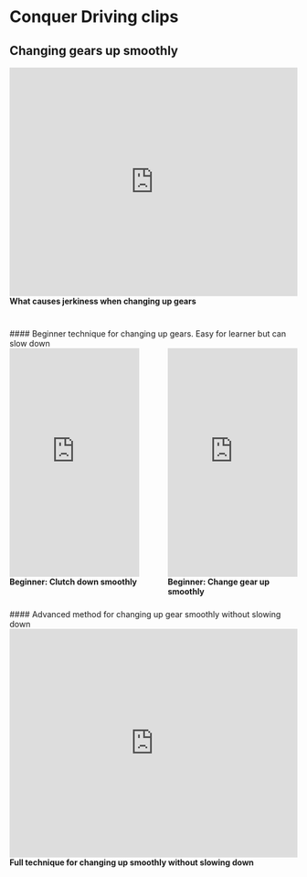 # Conquer Driving clips

## Changing gears up smoothly

<div style="display: flex; justify-content: space-between;">
  <div style="flex: 1; ">
    <iframe src="https://www.youtube.com/embed/68WTSe-_FhY?si=TI-pUKUWzVKhAY4S&amp;clip=UgkxqnSsrqwwtjgdIuA_nP3RFPgAUzC8Gqdv&amp;clipt=ENSaBxj4ugk" title="YouTube video player" frameborder="0" allow="accelerometer; clipboard-write; encrypted-media; gyroscope; picture-in-picture; web-share" referrerpolicy="strict-origin-when-cross-origin" allowfullscreen style="width:100%; height:400px;"></iframe>
    <br>
    <strong style="height:40px; display:block;">What causes jerkiness when changing up gears</strong>
  </div>
</div>

<br>
#### Beginner technique for changing up gears. Easy for learner but can slow down

<div style="display: flex; justify-content: space-between;">
  <div style="flex: 1; margin-right: 50px;">
    <iframe src="https://www.youtube.com/embed/68WTSe-_FhY?si=One2v0IdfDDT8KgI&amp;clip=UgkxnArqXGDKEwbIUQBOKwZhYUTtSGla0ugU&amp;clipt=EMvNCRiJsAo" title="YouTube video player" frameborder="0" allow="accelerometer; clipboard-write; encrypted-media; gyroscope; picture-in-picture; web-share" referrerpolicy="strict-origin-when-cross-origin" allowfullscreen style="width:100%; height:400px;" ></iframe>
    <br>
    <strong style="height:40px; display:block;">Beginner: Clutch down smoothly</strong>
  </div>
  <div style="flex: 1;">
    <iframe src="https://www.youtube.com/embed/68WTSe-_FhY?si=4HQXXQ879eG-ZFZL&amp;clip=Ugkxt3JibCUt5qyPcKiXOZkNFmSlsrWoWxsP&amp;clipt=EKTpCxiApA0" title="YouTube video player" frameborder="0" allow="accelerometer; clipboard-write; encrypted-media; gyroscope; picture-in-picture; web-share" referrerpolicy="strict-origin-when-cross-origin" allowfullscreen style="width:100%; height:400px;" ></iframe>
    <br>
    <strong style="height:40px; display:block;">Beginner: Change gear up smoothly</strong>
  </div>
</div>

<br>
#### Advanced method for changing up gear smoothly without slowing down

<div style="display: flex; justify-content: space-between;">
  <div style="flex: 1; ">
    <iframe src="https://www.youtube.com/embed/68WTSe-_FhY?si=9Swk0Ea3voKSRkAK&amp;clip=UgkxaYxhdiHBJhHRY9XdCeLQ16JeWfbEmQTC&amp;clipt=EP6eGxiI8h4" title="YouTube video player" frameborder="0" allow="accelerometer; autoplay; clipboard-write; encrypted-media; gyroscope; picture-in-picture; web-share" referrerpolicy="strict-origin-when-cross-origin" allowfullscreen style="width:100%; height:400px;"></iframe>
    <br>
    <strong style="height:40px; display:block;">Full technique for changing up smoothly without slowing down</strong>
  </div>
</div>


